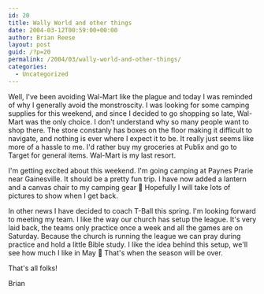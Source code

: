 ```yaml
---
id: 20
title: Wally World and other things
date: 2004-03-12T00:59:00+00:00
author: Brian Reese
layout: post
guid: /?p=20
permalink: /2004/03/wally-world-and-other-things/
categories:
  - Uncategorized
---
```

Well, I&apos;ve been avoiding Wal-Mart like the plague and today I was reminded of why I generally avoid the monstroscity. I was looking for some camping supplies for this weekend, and since I decided to go shopping so late, Wal-Mart was the only choice. I don&apos;t understand why so many people want to shop there. The store constanly has boxes on the floor making it difficult to navigate, and nothing is ever where I expect it to be. It really just seems like more of a hassle to me. I&apos;d rather buy my groceries at Publix and go to Target for general items. Wal-Mart is my last resort.

I&apos;m getting excited about this weekend. I&apos;m going camping at Paynes Prarie near Gainesville. It should be a pretty fun trip. I have now added a lantern and a canvas chair to my camping gear 🙂 Hopefully I will take lots of pictures to show when I get back.

In other news I have decided to coach T-Ball this spring. I&apos;m looking forward to meeting my team. I like the way our church has setup the league. It&apos;s very laid back, the teams only practice once a week and all the games are on Saturday. Because the church is running the league we can pray during practice and hold a little Bible study. I like the idea behind this setup, we&apos;ll see how much I like in May 🙂 That&apos;s when the season will be over.

That&apos;s all folks!
  
Brian